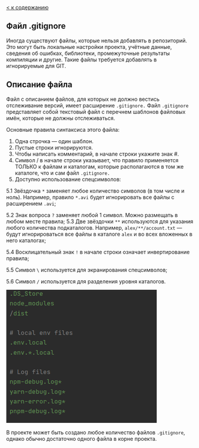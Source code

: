 [< к содержанию](./readme.md)
## Файл .gitignore
Иногда существуют файлы, которые нельзя добавлять в репозиторий. Это могут быть локальные настройки проекта, учётные данные, сведения об ошибках, библиотеки, промежуточные результаты компиляции и другие. Такие файлы требуется добавлять в игнорируемые для GIT.

**Описание файла**
---
Файл с описанием файлов, для которых не должно вестись отслеживание версий, имеет расширение ```.gitignore.``` Файл ```.gitignore``` представляет собой текстовый файл с перечнем шаблонов файловых имён, которые не должны отслеживаться.

Основные правила синтаксиса этого файла:

1. Одна строчка — один шаблон.
2. Пустые строки игнорируются.
3. Чтобы написать комментарий, в начале строки укажите знак #.
4. Символ / в начале строки указывает, что правило применяется ТОЛЬКО к файлам и каталогам, которые располагаются в том же каталоге, что и сам файл ```.gitignore.```
5. Доступно использование спецсимволов:

  5.1 Звёздочка ```*``` заменяет любое количество символов (в том числе и ноль). Например, правило ```*.avi``` будет игнорировать все файлы с расширением ```.avi```;

  5.2 Знак вопроса ```?``` заменяет любой 1 символ. Можно размещать в любом месте правила;
  5.3 Две звёздочки ```**``` используются для указания любого количества подкаталогов. Например, ```alex/**/account.txt``` — будут игнорироваться все файлы в каталоге ```alex``` и во всех вложенных в него каталогах;

  5.4 Восклицательный знак ```!``` в начале строки означает инвертирование правила;

  5.5 Символ ```\``` используется для экранирования спецсимволов;

  5.6 Символ ```/``` используется для разделения уровня каталогов.

  ![](./ignor.png)

  В проекте может быть создано любое количество файлов ```.gitignore```, однако обычно достаточно одного файла в корне проекта.
